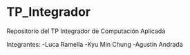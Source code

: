 # TP_Integrador
Repositorio del TP Integrador de Computación Aplicada

Integrantes:
-Luca Ramella
-Kyu Min Chung
-Agustin Andrada
